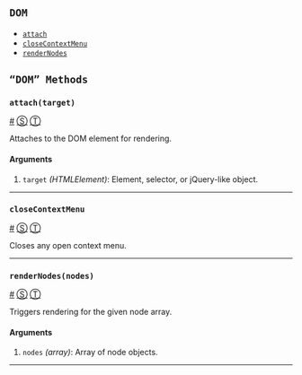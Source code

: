 # 

<!-- div class="toc-container" -->

<!-- div -->

## `DOM`
* <a href="#attach">`attach`</a>
* <a href="#closeContextMenu">`closeContextMenu`</a>
* <a href="#renderNodes">`renderNodes`</a>

<!-- /div -->

<!-- /div -->

<!-- div class="doc-container" -->

<!-- div -->

## `“DOM” Methods`

<!-- div -->

### <a id="attach"></a>`attach(target)`
<a href="#attach">#</a> [&#x24C8;](https://github.com/helion3/inspire-tree/blob/master/src/lib/dom.js#L421 "View in source") [&#x24C9;][1]

Attaches to the DOM element for rendering.

#### Arguments
1. `target` *(HTMLElement)*: Element, selector, or jQuery-like object.

* * *

<!-- /div -->

<!-- div -->

### <a id="closeContextMenu"></a>`closeContextMenu`
<a href="#closeContextMenu">#</a> [&#x24C8;](https://github.com/helion3/inspire-tree/blob/master/src/lib/dom.js#L485 "View in source") [&#x24C9;][1]

Closes any open context menu.

* * *

<!-- /div -->

<!-- div -->

### <a id="renderNodes"></a>`renderNodes(nodes)`
<a href="#renderNodes">#</a> [&#x24C8;](https://github.com/helion3/inspire-tree/blob/master/src/lib/dom.js#L503 "View in source") [&#x24C9;][1]

Triggers rendering for the given node array.

#### Arguments
1. `nodes` *(array)*: Array of node objects.

* * *

<!-- /div -->

<!-- /div -->

<!-- /div -->

 [1]: #dom "Jump back to the TOC."
